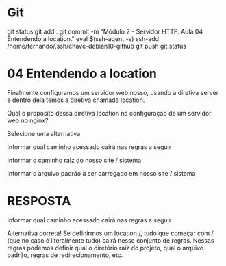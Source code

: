 
# #####################################################################################################################################################
# #####################################################################################################################################################
# #####################################################################################################################################################
# #####################################################################################################################################################
# Git

git status
git add .
git commit -m "Módulo 2 - Servidor HTTP. Aula 04 Entendendo a location."
eval $(ssh-agent -s)
ssh-add /home/fernando/.ssh/chave-debian10-github
git push
git status





# #####################################################################################################################################################
# #####################################################################################################################################################
# #####################################################################################################################################################
# #####################################################################################################################################################
# 04 Entendendo a location

Finalmente configuramos um servidor web nosso, usando a diretiva server e dentro dela temos a diretiva chamada location.

Qual o propósito dessa diretiva location na configuração de um servidor web no nginx?

Selecione uma alternativa

Informar qual caminho acessado cairá nas regras a seguir


Informar o caminho raiz do nosso site / sistema


Informar o arquivo padrão a ser carregado em nosso site / sistema




# #####################################################################################################################################################
# #####################################################################################################################################################
# #####################################################################################################################################################
# #####################################################################################################################################################
# RESPOSTA

Informar qual caminho acessado cairá nas regras a seguir


Alternativa correta! Se definirmos um location /, tudo que começar com / (que no caso é literalmente tudo) cairá nesse conjunto de regras. Nessas regras podemos definir qual o diretório raiz do projeto, qual o arquivo padrão, regras de redirecionamento, etc.
